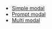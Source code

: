 - [Simple modal](simple-modal.md) 
- [Prompt modal](prompt-modal.md)
- [Multi modal](multi-modals.md)
